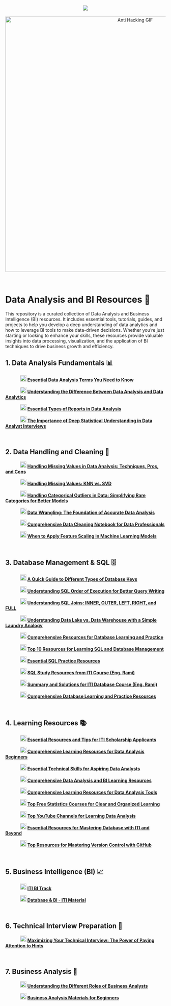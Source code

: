 <h1 align="center">
    <img src="https://readme-typing-svg.herokuapp.com/?font=Righteous&size=35&color=00BFFF&center=true&vCenter=true&width=700&height=100&duration=7000&lines=Hello+Everyone+👋;I+hope+this+content+is+useful+to+you+❤;" />
</h1>

<p align="center">
  <img src="https://adcy.io/wp-content/uploads/2020/04/anti-hacking.gif" alt="Anti Hacking GIF" width="800" />
</p>


<br>

# Data Analysis and BI Resources 📑

This repository is a curated collection of Data Analysis and Business Intelligence (BI) resources. It includes essential tools, tutorials, guides, and projects to help you develop a deep understanding of data analytics and how to leverage BI tools to make data-driven decisions. Whether you’re just starting or looking to enhance your skills, these resources provide valuable insights into data processing, visualization, and the application of BI techniques to drive business growth and efficiency.
<br>

## 1. Data Analysis Fundamentals 📊

&emsp;&emsp;&emsp; **<img src="https://upload.wikimedia.org/wikipedia/commons/c/ca/LinkedIn_logo_initials.png" alt="LinkedIn" width="20" height="20"> [Essential Data Analysis Terms You Need to Know](https://www.linkedin.com/posts/mazen-mohamed11_dataanalysis-analytics-datascience-activity-7233020232670355459-RQwW?utm_source=share&utm_medium=member_desktop)**


&emsp;&emsp;&emsp; **<img src="https://upload.wikimedia.org/wikipedia/commons/c/ca/LinkedIn_logo_initials.png" alt="LinkedIn" width="20" height="20"> [Understanding the Difference Between Data Analysis and Data Analytics](https://www.linkedin.com/posts/metwalley_dataanalysis-dataanalytics-datascience-activity-7228703700159008768-5CBy?utm_source=share&utm_medium=member_desktop)**


&emsp;&emsp;&emsp; **<img src="https://upload.wikimedia.org/wikipedia/commons/c/ca/LinkedIn_logo_initials.png" alt="LinkedIn" width="20" height="20"> [Essential Types of Reports in Data Analysis](https://www.linkedin.com/posts/mazen-mohamed11_%D8%A5%D9%8A%D9%87-%D8%A3%D9%86%D9%88%D8%A7%D8%B9-%D8%A7%D9%84%D8%AA%D9%82%D8%A7%D8%B1%D9%8A%D8%B1-%D8%A7%D9%84%D9%84%D9%8A-%D9%84%D8%A7%D8%B2%D9%85-%D8%AA%D8%B9%D8%B1%D9%81%D9%87%D8%A7-%D9%81%D9%8A-%D8%AA%D8%AD%D9%84%D9%8A%D9%84-activity-7234469838054690817-8dIC?utm_source=share&utm_medium=member_desktop)**


&emsp;&emsp;&emsp; **<img src="https://upload.wikimedia.org/wikipedia/commons/c/ca/LinkedIn_logo_initials.png" alt="LinkedIn" width="20" height="20"> [The Importance of Deep Statistical Understanding in Data Analyst Interviews](https://www.linkedin.com/posts/mostafa-abdelghafar_dataanalytics-sql-powerbi-activity-7233091018714185729-ZM9z?utm_source=share&utm_medium=member_desktop)**

<br>

## 2. Data Handling and Cleaning 🧹

&emsp;&emsp;&emsp; **<img src="https://upload.wikimedia.org/wikipedia/commons/c/ca/LinkedIn_logo_initials.png" alt="LinkedIn" width="20" height="20"> [Handling Missing Values in Data Analysis: Techniques, Pros, and Cons](https://www.linkedin.com/posts/jana-hatem-5997792aa_%D9%81%D9%8A-%D8%B9%D8%A7%D9%84%D9%85-%D8%A7%D9%84-data-analysis-%D8%A7%D9%84%D9%82%D9%8A%D9%85-%D8%A7%D9%84%D9%85%D9%81%D9%82%D9%88%D8%AF%D8%A9-activity-7233569933350031360-lvEo?utm_source=share&utm_medium=member_desktop)**


&emsp;&emsp;&emsp; **<img src="https://upload.wikimedia.org/wikipedia/commons/c/ca/LinkedIn_logo_initials.png" alt="LinkedIn" width="20" height="20"> [Handling Missing Values: KNN vs. SVD](https://www.linkedin.com/posts/beltagy-_aexaetaesaetabraetaeuaeqaeyaeyaeuabraepaesaexaepaesaep-activity-7234577570610991104-h-Kw?utm_source=share&utm_medium=member_desktop)**


&emsp;&emsp;&emsp; **<img src="https://upload.wikimedia.org/wikipedia/commons/c/ca/LinkedIn_logo_initials.png" alt="LinkedIn" width="20" height="20"> [Handling Categorical Outliers in Data: Simplifying Rare Categories for Better Models](https://www.linkedin.com/posts/omar-gamal-hussien_%D9%87%D9%84-%D8%B9%D9%86%D8%AF%D9%89-outliers-%D9%81%D9%8A-categorical-data-%D9%81%D9%8A-activity-7234122591387451392--wBH?utm_source=share&utm_medium=member_desktop)**


&emsp;&emsp;&emsp; **<img src="https://upload.wikimedia.org/wikipedia/commons/c/ca/LinkedIn_logo_initials.png" alt="LinkedIn" width="20" height="20"> [Data Wrangling: The Foundation of Accurate Data Analysis](https://www.linkedin.com/posts/karim-hossam-63b726245_data-wrangling-%D8%A7%D9%84%D8%A3%D8%B3%D8%A7%D8%B3-%D9%84%D9%86%D8%AC%D8%A7%D8%AD-%D8%AA%D8%AD%D9%84%D9%8A%D9%84%D9%83-%D9%84%D9%84%D8%A8%D9%8A%D8%A7%D9%86%D8%A7%D8%AA-activity-7234458743340466176-NiKR?utm_source=share&utm_medium=member_desktop)**


&emsp;&emsp;&emsp; **<img src="https://upload.wikimedia.org/wikipedia/commons/c/ca/LinkedIn_logo_initials.png" alt="LinkedIn" width="20" height="20"> [Comprehensive Data Cleaning Notebook for Data Professionals](https://www.linkedin.com/posts/mina-medhat-moris_data-cleaning-with-pandas-activity-7233546018317864961-cqWt?utm_source=share&utm_medium=member_desktop)**


&emsp;&emsp;&emsp; **<img src="https://upload.wikimedia.org/wikipedia/commons/c/ca/LinkedIn_logo_initials.png" alt="LinkedIn" width="20" height="20"> [When to Apply Feature Scaling in Machine Learning Models](https://www.linkedin.com/posts/mohamed-atef-527b652a3_%D9%87%D9%88-%D8%A7%D8%B2%D8%A7%D9%8A-%D8%AA%D8%B9%D8%B1%D9%81-%D8%A7%D9%86%D9%83-%D9%84%D8%A7%D8%B2%D9%85-%D8%AA%D8%B9%D9%85%D9%84-features-scaling-activity-7235300399329476609-zhn3?utm_source=share&utm_medium=member_desktop)**

<br>

## 3. Database Management & SQL 🗄️

&emsp;&emsp;&emsp; **<img src="https://upload.wikimedia.org/wikipedia/commons/c/ca/LinkedIn_logo_initials.png" alt="LinkedIn" width="20" height="20"> [A Quick Guide to Different Types of Database Keys](https://www.linkedin.com/posts/omar-gamal-hussien_%D8%A7%D9%84%D8%A3%D9%86%D9%88%D8%A7%D8%B9-%D8%A7%D9%84%D9%85%D8%AE%D8%AA%D9%84%D9%81%D8%A9-%D9%84%D9%85%D9%81%D8%A7%D8%AA%D9%8A%D8%AD-%D9%82%D9%88%D8%A7%D8%B9%D8%AF-%D8%A7%D9%84%D8%A8%D9%8A%D8%A7%D9%86%D8%A7%D8%AA-activity-7225584584887832576-kuqn?utm_source=share&utm_medium=member_desktop)**


&emsp;&emsp;&emsp; **<img src="https://upload.wikimedia.org/wikipedia/commons/c/ca/LinkedIn_logo_initials.png" alt="LinkedIn" width="20" height="20"> [Understanding SQL Order of Execution for Better Query Writing](https://www.linkedin.com/posts/omar-gamal-hussien_%D8%B3%D9%84%D8%A7%D9%85-%D8%B9%D9%84%D9%8A%D9%83%D9%85-%D9%84%D9%88-%D8%A5%D9%86%D8%AA-%D9%84%D8%B3%D8%A7-%D9%87%D8%AA%D8%A8%D8%AF%D8%A3-%D8%AA%D8%AA%D8%B9%D9%84%D9%85-sql-activity-7213257109554028546-Y9D7?utm_source=share&utm_medium=member_desktop)**


&emsp;&emsp;&emsp; **<img src="https://upload.wikimedia.org/wikipedia/commons/c/ca/LinkedIn_logo_initials.png" alt="LinkedIn" width="20" height="20"> [Understanding SQL Joins: INNER, OUTER, LEFT, RIGHT, and FULL](https://www.linkedin.com/posts/youssef-saeed1_join-sql-dataanalysis-activity-7234504660282220544-e68J?utm_source=share&utm_medium=member_desktop)**


&emsp;&emsp;&emsp; **<img src="https://upload.wikimedia.org/wikipedia/commons/c/ca/LinkedIn_logo_initials.png" alt="LinkedIn" width="20" height="20"> [Understanding Data Lake vs. Data Warehouse with a Simple Laundry Analogy](https://www.linkedin.com/posts/omar-gamal-hussien_%D9%84%D9%83%D8%AB%D8%B1%D8%A9-%D8%A7%D9%84%D8%A3%D8%B3%D8%A6%D9%84%D8%A9-%D8%B9%D9%84%D9%89-data-lake-and-data-warehouse-activity-7225757396965445633-B6l_?utm_source=share&utm_medium=member_desktop)**


&emsp;&emsp;&emsp; **<img src="https://upload.wikimedia.org/wikipedia/commons/c/ca/LinkedIn_logo_initials.png" alt="LinkedIn" width="20" height="20"> [Comprehensive Resources for Database Learning and Practice](https://www.linkedin.com/posts/mohamed-elsaid-a4004b273_%D8%A8%D8%A7%D9%84%D9%86%D8%B3%D8%A8%D9%87-%D9%84%D8%A7%D8%AE%D9%88%D8%A7%D9%86%D8%A7-%D8%A7%D9%84%D9%8A-%D8%A8%D9%8A%D8%B0%D8%A7%D9%83%D8%B1%D9%88%D8%A7-%F0%9D%97%97%F0%9D%97%AE%F0%9D%98%81%F0%9D%97%AE%F0%9D%97%AF%F0%9D%97%AE-activity-7226201046325334016-V5HC?utm_source=share&utm_medium=member_desktop)**


&emsp;&emsp;&emsp; **<img src="https://upload.wikimedia.org/wikipedia/commons/c/ca/LinkedIn_logo_initials.png" alt="LinkedIn" width="20" height="20"> [Top 10 Resources for Learning SQL and Database Management](https://www.linkedin.com/posts/shrouk-adel_database-sql-mysql-activity-7116707812772052993-WrxK?utm_source=share&utm_medium=member_desktop)**


&emsp;&emsp;&emsp; **<img src="https://upload.wikimedia.org/wikipedia/commons/c/ca/LinkedIn_logo_initials.png" alt="LinkedIn" width="20" height="20"> [Essential SQL Practice Resources](https://www.linkedin.com/posts/%F0%9F%87%AF%F0%9F%87%B4yousuf-muhammed%F0%9F%87%AF%F0%9F%87%B4-695339198_internship-jo4u-activity-7192857053336387584-r5gU?utm_source=share&utm_medium=member_desktop)**


&emsp;&emsp;&emsp; **<img src="https://upload.wikimedia.org/wikipedia/commons/c/ca/LinkedIn_logo_initials.png" alt="LinkedIn" width="20" height="20"> [SQL Study Resources from ITI Course (Eng. Rami)](https://www.linkedin.com/posts/mariem-abdalwahab-961511244_sql-google-drive-activity-7195849333232017409-q3nn?utm_source=share&utm_medium=member_desktop)**


&emsp;&emsp;&emsp; **<img src="https://upload.wikimedia.org/wikipedia/commons/c/ca/LinkedIn_logo_initials.png" alt="LinkedIn" width="20" height="20"> [Summary and Solutions for ITI Database Course (Eng. Rami)](https://www.linkedin.com/posts/mohamed-elsaid-a4004b273_%D8%AD%D8%AF-%D9%85%D9%86-%D8%A7%D8%B5%D8%AF%D9%82%D8%A7%D8%A6%D9%86%D8%A7-%D8%A7%D9%84%D9%85%D9%87%D9%86%D8%AF%D8%B3%D9%8A%D9%86-%D8%A7%D9%84%D9%8A-%D9%85%D8%AA%D8%A7%D8%A8%D8%B9%D9%8A%D9%86-%D9%83%D9%88%D8%B1%D8%B3-activity-7238239806818791424-9zVc?utm_source=share&utm_medium=member_desktop)**


&emsp;&emsp;&emsp; **<img src="https://upload.wikimedia.org/wikipedia/commons/c/ca/LinkedIn_logo_initials.png" alt="LinkedIn" width="20" height="20"> [Comprehensive Database Learning and Practice Resources](https://www.linkedin.com/posts/mohamed-elsaid-a4004b273_%D9%85-%D8%B9%D9%85%D8%B1-%D8%B2%D9%85%D9%8A%D9%84%D9%86%D8%A7-%D8%B9%D9%85%D9%84-%D8%AA%D9%84%D8%AE%D9%8A%D8%B5-%D9%84%D9%83%D9%88%D8%B1%D8%B3-%D8%A7%D9%84-database-activity-7210853918027771904-Aebj?utm_source=share&utm_medium=member_desktop)**

<br>

## 4. Learning Resources 📚

&emsp;&emsp;&emsp; **<img src="https://upload.wikimedia.org/wikipedia/commons/c/ca/LinkedIn_logo_initials.png" alt="LinkedIn" width="20" height="20"> [Essential Resources and Tips for ITI Scholarship Applicants](https://www.linkedin.com/posts/mohamadamgad_iti-notion-activity-7219377462873378816-BAj6?utm_source=share&utm_medium=member_desktop)**


&emsp;&emsp;&emsp; **<img src="https://th.bing.com/th/id/R.e790c25db5e52838040686612b1a732c?rik=uVuLX4sResGMKA&riu=http%3a%2f%2fpngimg.com%2fuploads%2ffacebook_logos%2ffacebook_logos_PNG19757.png&ehk=JL234rPBfx%2bf3tobhEVbPdNgJiWOhk251WyRwRAg940%3d&risl=&pid=ImgRaw&r=0" alt="LinkedIn" width="20" height="20"> [Comprehensive Learning Resources for Data Analysis Beginners](https://www.facebook.com/share/p/mWkvp3eoAXv43apQ/)**


&emsp;&emsp;&emsp; **<img src="https://upload.wikimedia.org/wikipedia/commons/c/ca/LinkedIn_logo_initials.png" alt="LinkedIn" width="20" height="20"> [Essential Technical Skills for Aspiring Data Analysts](https://www.linkedin.com/posts/somnath-paul-3b41a1241_technical-skills-required-to-become-a-data-activity-7157969165117517824-Ygbn?utm_source=share&utm_medium=member_desktop)**


&emsp;&emsp;&emsp; **<img src="https://upload.wikimedia.org/wikipedia/commons/c/ca/LinkedIn_logo_initials.png" alt="LinkedIn" width="20" height="20"> [Comprehensive Data Analysis and BI Learning Resources](https://www.linkedin.com/posts/omar-abdelbaki-7a07b7279_dataabranalysis-powerbi-excel-activity-7232904293178048512-9vwu?utm_source=share&utm_medium=member_desktop)**


&emsp;&emsp;&emsp; **<img src="https://upload.wikimedia.org/wikipedia/commons/c/ca/LinkedIn_logo_initials.png" alt="LinkedIn" width="20" height="20"> [Comprehensive Learning Resources for Data Analysis Tools](https://www.linkedin.com/posts/omar-gamal-hussien_%D8%A7%D9%84%D8%B3%D9%84%D8%A7%D9%85-%D8%B9%D9%84%D9%8A%D9%83%D9%85-%D9%84%D9%88-%D8%A7%D9%86%D8%AA-%D8%A8%D8%AA%D8%AA%D8%B9%D9%84%D9%85-data-analysis-activity-7229044160182272002-jlqk?utm_source=share&utm_medium=member_desktop)**


&emsp;&emsp;&emsp; **<img src="https://upload.wikimedia.org/wikipedia/commons/c/ca/LinkedIn_logo_initials.png" alt="LinkedIn" width="20" height="20"> [Top Free Statistics Courses for Clear and Organized Learning](https://www.linkedin.com/posts/omar-gamal-hussien_%D8%A7%D9%84%D8%A5%D8%AD%D8%B5%D8%A7%D8%A1-%D8%A7%D9%84%D8%A7%D8%B3%D8%AA%D8%AF%D9%84%D8%A7%D9%84%D9%8A%D8%A9-%D8%A8%D8%A7%D9%84%D8%B9%D8%B1%D8%A8%D9%8A-inferential-activity-7232294456425627649-uKyt?utm_source=share&utm_medium=member_desktop)**


&emsp;&emsp;&emsp; **<img src="https://upload.wikimedia.org/wikipedia/commons/c/ca/LinkedIn_logo_initials.png" alt="LinkedIn" width="20" height="20"> [Top YouTube Channels for Learning Data Analysis](https://www.linkedin.com/posts/omar-gamal-hussien_%D8%A7%D9%84%D8%B3%D9%84%D8%A7%D9%85-%D8%B9%D9%84%D9%8A%D9%83%D9%85-%D8%AC%D8%A8%D8%AA%D9%84%D9%83-%D8%A7%D9%81%D8%B6%D9%84-channels-%D8%B9%D9%84%D9%89-%D9%8A%D9%88%D8%AA%D9%8A%D9%88%D8%A8-activity-7233123702110920706-W6eL?utm_source=share&utm_medium=member_desktop)**


&emsp;&emsp;&emsp; **<img src="https://upload.wikimedia.org/wikipedia/commons/c/ca/LinkedIn_logo_initials.png" alt="LinkedIn" width="20" height="20"> [Essential Resources for Mastering Database with ITI and Beyond](https://www.linkedin.com/posts/mohamed-elsaid-a4004b273_%D8%A8%D8%A7%D9%84%D9%86%D8%B3%D8%A8%D9%87-%D9%84%D8%A7%D8%AE%D9%88%D8%A7%D9%86%D8%A7-%D8%A7%D9%84%D9%8A-%D8%A8%D9%8A%D8%B0%D8%A7%D9%83%D8%B1%D9%88%D8%A7-%F0%9D%97%97%F0%9D%97%AE%F0%9D%98%81%F0%9D%97%AE%F0%9D%97%AF%F0%9D%97%AE-activity-7226201046325334016-V5HC?utm_source=share&utm_medium=member_desktop)**


&emsp;&emsp;&emsp; **<img src="https://upload.wikimedia.org/wikipedia/commons/c/ca/LinkedIn_logo_initials.png" alt="LinkedIn" width="20" height="20"> [Top Resources for Mastering Version Control with GitHub](https://www.linkedin.com/posts/omar-abdullah-741547223_%D8%A7%D9%84%D8%B3%D9%84%D8%A7%D9%85-%D8%B9%D9%84%D9%8A%D9%83%D9%85-%D9%88%D8%B1%D8%AD%D9%85%D9%87-%D8%A7%D9%84%D9%84%D9%87-%D9%88%D8%A8%D8%B1%D9%83%D8%A7%D8%AA%D9%87-%D8%A8%D9%85-%D8%A7%D9%86-%D8%A7%D8%BA%D9%84%D8%A8%D9%86%D8%A7-activity-7234899668122386432-fnnz?utm_source=share&utm_medium=member_desktop)**

<br>

## 5. Business Intelligence (BI) 📈

&emsp;&emsp;&emsp; **<img src="https://th.bing.com/th/id/R.a72201120ba44d15f08085c87b0f4b73?rik=YgeuQ4KRBe9SIA&riu=http%3a%2f%2ffreevector.co%2fwp-content%2fuploads%2f2010%2f06%2fmega-icon.png&ehk=2A9UtC8pAJ%2b9%2f0VaQ9syp4pgX12TJK5wJEQwE05pQ%2bI%3d&risl=&pid=ImgRaw&r=0" alt="Mega" width="20" height="20"> [ITI BI Track](https://mega.nz/folder/kp5RFACR#tEcE-S38Bfkjim7gBp4e9Q)**


&emsp;&emsp;&emsp; **<img src="https://th.bing.com/th/id/R.8fbb6f189fc0a75052632ddd53c3754a?rik=hWJg%2fzxa1e3Xxw&pid=ImgRaw&r=0" alt="Google Drive" width="20" height="20"> [Database & BI - ITI Material](https://drive.google.com/drive/folders/1uD8v_GzZISD6TacXAFoCieMIso1Uy2s-)**

<br>

## 6. Technical Interview Preparation 🎯

&emsp;&emsp;&emsp; **<img src="https://upload.wikimedia.org/wikipedia/commons/c/ca/LinkedIn_logo_initials.png" alt="LinkedIn" width="20" height="20"> [Maximizing Your Technical Interview: The Power of Paying Attention to Hints](https://www.linkedin.com/posts/bishoy-samir_%D9%84%D9%88-%D8%A7%D9%86%D8%AA-%D8%AF%D8%A7%D8%AE%D9%84-interview-%D9%82%D8%B1%D9%8A%D8%A8-%D9%81%D8%A7-%D8%B9%D8%A7%D9%8A%D8%B2-%D8%A7%D9%83%D9%84%D9%85%D9%83-activity-7234897357581017088-VqVI?utm_source=share&utm_medium=member_desktop)**

<br>

## 7. Business Analysis 💼

&emsp;&emsp;&emsp; **<img src="https://upload.wikimedia.org/wikipedia/commons/c/ca/LinkedIn_logo_initials.png" alt="LinkedIn" width="20" height="20"> [Understanding the Different Roles of Business Analysts](https://www.linkedin.com/posts/mazen-mohamed11_businessanalysis-teamwork-activity-7235556931447250944-nVf0?utm_source=share&utm_medium=member_desktop)**


&emsp;&emsp;&emsp; **<img src="https://upload.wikimedia.org/wikipedia/commons/c/ca/LinkedIn_logo_initials.png" alt="LinkedIn" width="20" height="20"> [Business Analysis Materials for Beginners](https://www.linkedin.com/posts/nada-samy-79637018b_ba-materials-activity-7230624580762038272-OrtS?utm_source=share&utm_medium=member_desktop)**
